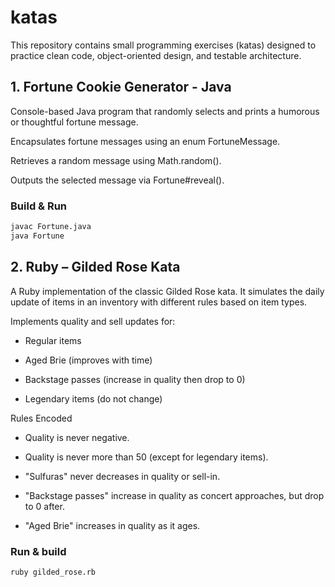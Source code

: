 # katas

This repository contains small programming exercises (katas) designed to practice clean code, object-oriented design, and testable architecture.

## 1. Fortune Cookie Generator - Java
Console-based Java program that randomly selects and prints a humorous or thoughtful fortune message.

Encapsulates fortune messages using an enum FortuneMessage.

Retrieves a random message using Math.random().

Outputs the selected message via Fortune#reveal().

### Build & Run

```bash
javac Fortune.java
java Fortune
```

## 2. Ruby – Gilded Rose Kata
A Ruby implementation of the classic Gilded Rose kata. It simulates the daily update of items in an inventory with different rules based on item types.

Implements quality and sell updates for:

- Regular items

- Aged Brie (improves with time)

- Backstage passes (increase in quality then drop to 0)

- Legendary items (do not change)

Rules Encoded
- Quality is never negative.

- Quality is never more than 50 (except for legendary items).

- "Sulfuras" never decreases in quality or sell-in.

- "Backstage passes" increase in quality as concert approaches, but drop to 0 after.

- "Aged Brie" increases in quality as it ages.

### Run & build
```bash
ruby gilded_rose.rb
```
